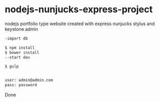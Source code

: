 # nodejs-nunjucks-express-project
nodejs portfolio type website created with express nunjucks stylus and keystone admin 

```sh
-import db

$ npm install
$ bower install
--start dev

$ gulp


user: admin@admin.com
pass: password
```

Done
